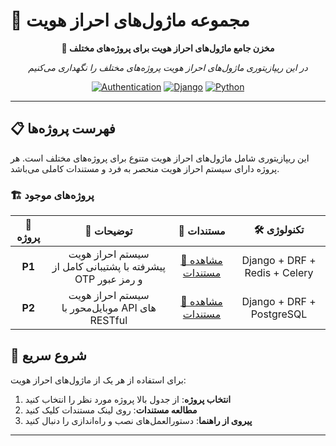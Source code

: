 # 🔐 مجموعه ماژول‌های احراز هویت

<div align="center">

**🚀 مخزن جامع ماژول‌های احراز هویت برای پروژه‌های مختلف**

*در این ریپازیتوری ماژول‌های احراز هویت پروژه‌های مختلف را نگهداری می‌کنیم*

[![Authentication](https://img.shields.io/badge/Authentication-Modules-blue?style=for-the-badge)](.)
[![Django](https://img.shields.io/badge/Django-092E20?style=for-the-badge&logo=django&logoColor=white)](https://djangoproject.com/)
[![Python](https://img.shields.io/badge/Python-3776AB?style=for-the-badge&logo=python&logoColor=white)](https://python.org/)

</div>

---

## 📋 **فهرست پروژه‌ها**

این ریپازیتوری شامل ماژول‌های احراز هویت متنوع برای پروژه‌های مختلف است. هر پروژه دارای سیستم احراز هویت منحصر به فرد و مستندات کاملی می‌باشد.

### 🏗️ **پروژه‌های موجود**

<div align="center">

| 📁 **پروژه** | 📝 **توضیحات** | 🔗 **مستندات** | 🛠️ **تکنولوژی** |
|:----------:|:-------------:|:-------------:|:---------------:|
| **P1** | سیستم احراز هویت پیشرفته با پشتیبانی کامل از OTP و رمز عبور | [📖 مشاهده مستندات](./P1/README.md) | Django + DRF + Redis + Celery |
| **P2** | سیستم احراز هویت موبایل‌محور با API های RESTful | [📖 مشاهده مستندات](./P2/README.md) | Django + DRF + PostgreSQL |

</div>

## 🚀 **شروع سریع**

برای استفاده از هر یک از ماژول‌های احراز هویت:

1. **انتخاب پروژه**: از جدول بالا پروژه مورد نظر را انتخاب کنید
2. **مطالعه مستندات**: روی لینک مستندات کلیک کنید
3. **پیروی از راهنما**: دستورالعمل‌های نصب و راه‌اندازی را دنبال کنید

---
